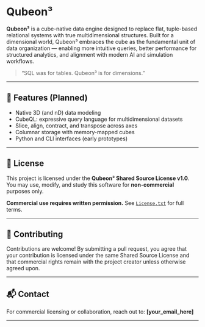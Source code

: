 # Qubeon³

**Qubeon³** is a cube-native data engine designed to replace flat, tuple-based relational systems with true multidimensional structures. Built for a dimensional world, Qubeon³ embraces the cube as the fundamental unit of data organization — enabling more intuitive queries, better performance for structured analytics, and alignment with modern AI and simulation workflows.

> “SQL was for tables. Qubeon³ is for dimensions.”

---

## 🔧 Features (Planned)

- Native 3D (and nD) data modeling
- CubeQL: expressive query language for multidimensional datasets
- Slice, align, contract, and transpose across axes
- Columnar storage with memory-mapped cubes
- Python and CLI interfaces (early prototypes)

---

## 🚫 License

This project is licensed under the **Qubeon³ Shared Source License v1.0**.
You may use, modify, and study this software for **non-commercial** purposes only.

**Commercial use requires written permission.**
See [`License.txt`](./License.txt) for full terms.

---

## 🤝 Contributing

Contributions are welcome!
By submitting a pull request, you agree that your contribution is licensed under the same Shared Source License and that commercial rights remain with the project creator unless otherwise agreed upon.

---

## 📬 Contact

For commercial licensing or collaboration, reach out to:
**[your_email_here]**

---


